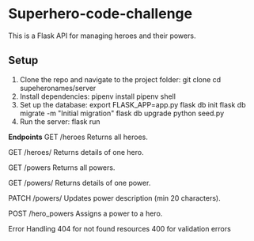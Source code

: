 # Superhero-code-challenge
This is a Flask API for managing heroes and their powers.

## Setup
1. Clone the repo and navigate to the project folder:
   git clone <repo-url>
   cd supeheronames/server
2. Install dependencies:
    pipenv install
    pipenv shell
3. Set up the database:
    export FLASK_APP=app.py
    flask db init
    flask db migrate -m "Initial migration"
    flask db upgrade
    python seed.py
4. Run the server:
    flask run

**Endpoints**
GET /heroes
Returns all heroes.

GET /heroes/<id>
Returns details of one hero.

GET /powers
Returns all powers.

GET /powers/<id>
Returns details of one power.

PATCH /powers/<id>
Updates power description (min 20 characters).

POST /hero_powers
Assigns a power to a hero.

Error Handling
404 for not found resources
400 for validation errors